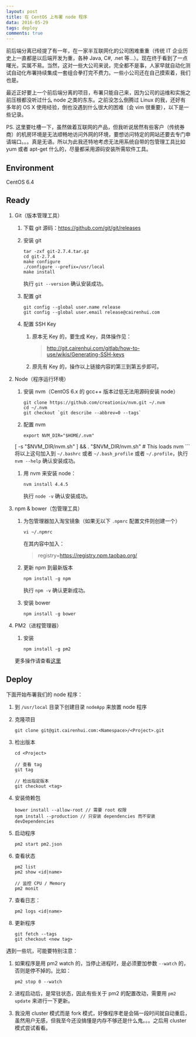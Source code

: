 ```yaml
---
layout: post
title: 在 CentOS 上布署 node 程序
data: 2016-05-29
tags: deploy
comments: true
---
```


前后端分离已经提了有一年，在一家半互联网化的公司困难重重（传统 IT 企业历史上一直都是以后端开发为重，各种 Java, C#, .net 等...）。现在终于看到了一点曙光，实属不易。当然，这对一些大公司来说，完全都不是事，人家早就自动化测试自动化布署持续集成一套组合拳打完不费力。一些小公司还在自己摸索着，我们也是。

最近正好要上一个前后端分离的项目，布署只能自己来，因为公司的运维和实施之前压根都没听过什么 node 之类的东东。之前没怎么倒腾过 Linux 的我，还好有多年的 OS X 使用经验，倒也没遇到什么很大的困难（会 vim 很重要），以下是一些记录。

PS. 这里要吐槽一下，虽然做着互联网的产品，但我听说居然有些客户（传统券商）的机房环境是无法顺畅地访问外网的环境，要想访问特定的网站还要去专门申请端口。。。真是无语。所以为此我还特地考虑无法用系统自带的包管理工具比如 yum 或者 apt-get 什么的，尽量都采用源码安装所需软件工具。

Environment
---
CentOS 6.4

Ready
---

1. Git（版本管理工具）

    1. 下载 git 源码：https://github.com/git/git/releases

    1. 安装 git

        ```
        tar -zxf git-2.7.4.tar.gz
        cd git-2.7.4
        make configure
        ./configure --prefix=/usr/local
        make install
        ```
        执行 `git --version` 确认安装成功。

    1. 配置 git

        ```
        git config --global user.name release
        git config --global user.email release@cairenhui.com
        ```

    1. 配置 SSH Key
        1. 原本无 Key 的，要生成 Key，具体操作见：
        
            >   http://git.cairenhui.com/gitlab/how-to-use/wikis/Generating-SSH-keys
        
        1. 原先有 Key 的，操作以上链接内容的第三到第五步即可。

1. Node（程序运行环境）

    1. 安装 nvm（CentOS 6.x 的 gcc++ 版本过低无法用源码安装 node）

        ```
        git clone https://github.com/creationix/nvm.git ~/.nvm
        cd ~/.nvm
        git checkout `git describe --abbrev=0 --tags`
        ```
    
    1. 配置 nvm

        ```
        export NVM_DIR="$HOME/.nvm"
    [ -s "$NVM_DIR/nvm.sh" ] && . "$NVM_DIR/nvm.sh" # This loads nvm
        ```
        将以上这句加入到 `~/.bashrc` 或者 `~/.bash_profile` 或者 `~/.profile`，执行 `nvm --help` 确认安装成功。

    1. 用 nvm 来安装 node：
    
        ```
        nvm install 4.4.5
        ```
        
        执行 `node -v` 确认安装成功。
        
1. npm & bower（包管理工具）

    1. 为包管理器加入淘宝镜象（如果无以下 `.npmrc` 配置文件则创建一个）

        ```
        vi ~/.npmrc
        ```
        
        在其内容中加入：
        >   registry=https://registry.npm.taobao.org/


    1. 更新 npm 到最新版本

        ```
        npm install -g npm
        ```

        执行 `npm -v` 确认更新成功。
        
    1. 安装 bower

        ```
        npm install -g bower
        ```

1. PM2（进程管理器）

    1. 安装
        
        ```
        npm install -g pm2
        ```

    更多操作请查看[这里](https://github.com/Unitech/pm2/blob/master/README.md)
    
Deploy
---

下面开始布署我们的 node 程序：

1. 到 `/usr/local` 目录下创建目录 `nodeApp` 来放置 node 程序

1. 克隆项目

    ```
    git clone git@git.cairenhui.com:<Namespace>/<Project>.git
    ```
    
1. 检出版本

    ```
    cd <Project>
    
    // 查看 tag
    git tag
    
    // 检出指定版本
    git checkout <tag>
    ```
    
1. 安装倚赖包

    ```
    bower install --allow-root // 需要 root 权限
    npm install --production // 只安装 dependencies 而不安装 devDependencies
    ```
     
1. 启动程序

    ```
    pm2 start pm2.json
    ```
    
1. 查看状态

    ```
    pm2 list
    pm2 show <id|name>
    
    // 监控 CPU / Memory
    pm2 monit
    ```

1. 查看日志：
    
    ```
    pm2 logs <id|name>
    ```
    
1. 更新程序

    ```
    git fetch --tags
    git checkout <new tag>
    ``` 

遇到一些坑，可能要特别注意：

1. 如果程序是用 pm2 watch 的，当停止进程时，是必须要加参数 `--watch` 的，否则是停不掉的。比如：

    ```
    pm2 stop 0 --watch
    ```
    
1. 进程启动后，是常驻状态，因此有些关于 pm2 的配置改动，需要用 `pm2 update` 来进行一下更新。

1. 我没用 cluster 模式而是 fork 模式，好像程序老是会隔一段时间就自动重启，虽然用户无感，但我至今还没搞懂是内存不够还是什么鬼。。。之后用 cluster 模式尝试看看。 
